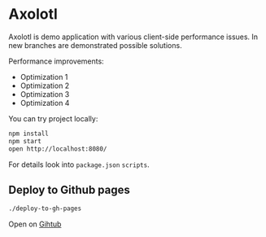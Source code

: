 # Axolotl

Axolotl is demo application with various client-side performance issues.
In new branches are demonstrated possible solutions.

Performance improvements:
- Optimization 1
- Optimization 2
- Optimization 3
- Optimization 4

You can try project locally:

```sh
npm install
npm start
open http://localhost:8080/
```

For details look into `package.json` `scripts`.


## Deploy to Github pages

```sh
./deploy-to-gh-pages
```

Open on [Gihtub](http://upirna.github.io/axolotl/public/axolotl/)